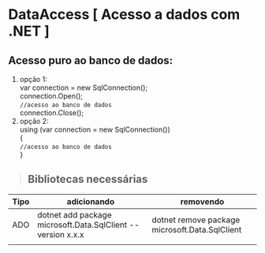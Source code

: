 # DataAccess [ Acesso a dados com .NET ]

## Acesso puro ao banco de dados: 

1. opção 1: </br>
  var connection = new SqlConnection();</br>
            connection.Open();</br>
                `//acesso ao banco de dados`</br>
            connection.Close();</br>
2. opção 2: </br>
            using (var connection = new SqlConnection())</br>
            {</br>
                `//acesso ao banco de dados`</br>
            }</br>

 > ## Bibliotecas necessárias


| Tipo | adicionando  | removendo                                             |
|--- | --- | ----------------------------------------------------- |
| ADO | dotnet add package microsoft.Data.SqlClient --version x.x.x  | dotnet remove package microsoft.Data.SqlClient |
|  |   |        |
